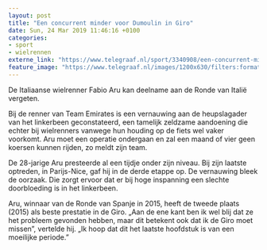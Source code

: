 ```yaml
---
layout: post
title: "Een concurrent minder voor Dumoulin in Giro"
date: Sun, 24 Mar 2019 11:46:16 +0100
categories: 
- sport 
- wielrennen 
externe_link: "https://www.telegraaf.nl/sport/3340908/een-concurrent-minder-voor-dumoulin-in-giro"
feature_image: "https://www.telegraaf.nl/images/1200x630/filters:format(jpeg):quality(80)/cdn-kiosk-api.telegraaf.nl/fea571c0-4e22-11e9-af15-02c309bc01c1.jpg"
---
```


<p class="intro">De Italiaanse wielrenner Fabio Aru kan deelname aan de Ronde van Italië vergeten.</p> <p>Bij de renner van Team Emirates is een vernauwing aan de heupslagader van het linkerbeen geconstateerd, een tamelijk zeldzame aandoening die echter bij wielrenners vanwege hun houding op de fiets wel vaker voorkomt. Aru moet een operatie ondergaan en zal een maand of vier geen koersen kunnen rijden, zo meldt zijn team.</p><p>De 28-jarige Aru presteerde al een tijdje onder zijn niveau. Bij zijn laatste optreden, in Parijs-Nice, gaf hij in de derde etappe op. De vernauwing bleek de oorzaak. Die zorgt ervoor dat er bij hoge inspanning een slechte doorbloeding is in het linkerbeen.</p><p>Aru, winnaar van de Ronde van Spanje in 2015, heeft de tweede plaats (2015) als beste prestatie in de Giro. „Aan de ene kant ben ik wel blij dat ze het probleem gevonden hebben, maar dit betekent ook dat ik de Giro moet missen”, vertelde hij. „Ik hoop dat dit het laatste hoofdstuk is van een moeilijke periode.”</p>
